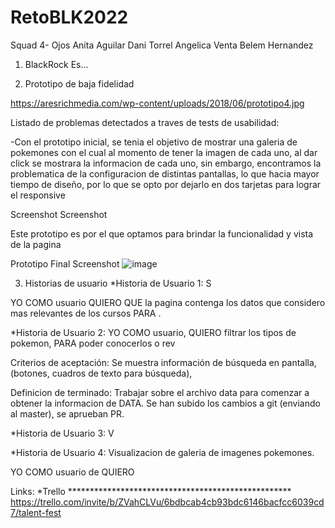 # RetoBLK2022
 Squad 4- Ojos
Anita Aguilar
Dani Torrel 
Angelica Venta 
Belem Hernandez

1. BlackRock
Es...

2. Prototipo de baja fidelidad

https://aresrichmedia.com/wp-content/uploads/2018/06/prototipo4.jpg

Listado de problemas detectados a traves de tests de usabilidad:

-Con el prototipo inicial, se tenia el objetivo de mostrar una galeria de pokemones con el cual al momento de tener la imagen de cada uno, al dar click se mostrara la informacion de cada uno, sin embargo, encontramos la problematica de la configuracion de distintas pantallas, lo que hacia mayor tiempo de diseño, por lo que se opto por dejarlo en dos tarjetas para lograr el responsive

Screenshot Screenshot

Este prototipo es por el que optamos para brindar la funcionalidad y vista de la pagina

Prototipo Final
Screenshot
![image](https://user-images.githubusercontent.com/68892787/150736023-16d337e1-28c6-40fc-8a71-b6bd62e65398.png)

3. Historias de usuario
*Historia de Usuario 1: S

YO COMO usuario QUIERO QUE la pagina contenga los datos que considero mas relevantes de los cursos PARA .



*Historia de Usuario 2: 
YO COMO usuario, QUIERO filtrar los tipos de pokemon, PARA poder conocerlos o rev

Criterios de aceptación: Se muestra información de búsqueda en pantalla, (botones, cuadros de texto para búsqueda),

Definicion de terminado: Trabajar sobre el archivo data para comenzar a obtener la informacion de DATA. Se han subido los cambios a git (enviando al master), se aprueban PR.

*Historia de Usuario 3: V





*Historia de Usuario 4: Visualizacion de galeria de imagenes pokemones.

YO COMO usuario de  QUIERO 



Links:
*Trello ***************************************************
https://trello.com/invite/b/ZVahCLVu/6bdbcab4cb93bdc6146bacfcc6039cd7/talent-fest
